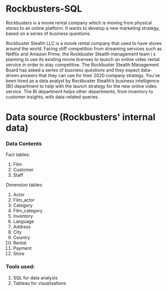 # Rockbusters-SQL
Rockbusters is a movie rental company which is moving from physical stores to an online platform. It wants to develop a new marketing strategy, based on a series of business questions.

Rockbuster Stealth LLC is a movie rental company that used to have stores around the world. Facing stiff competition from streaming services such as Netflix and Amazon Prime, the Rockbuster Stealth management team i s planning to use its existing movie licenses to launch an online video rental service in order to stay competitive. The Rockbuster Stealth Management Board has asked a series of business questions and they expect data-driven answers that they can use for their 2020 company strategy. You’ve been hired as a data analyst by Rockbuster Stealth’s business intelligence (BI) department to help with the launch strategy for the new online video service. The BI department helps other departments, from inventory to customer insights, with data-related queries.

# Data source (Rockbusters' internal data)
### Data Contents

Fact tables:
1. Film
2. Customer
3. Staff

Dimension tables:
1. Actor
2. Film_actor
3. Category
4. Film_category
5. Inventory
6. Language
7. Address
8. City
9. Country
10. Rental
11. Payment
12. Store

### Tools used:
1. SQL for data analysis
2. Tableau for visualisations
